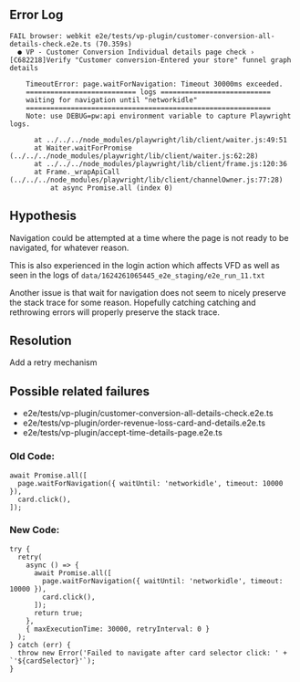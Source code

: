 ## Error Log

```
FAIL browser: webkit e2e/tests/vp-plugin/customer-conversion-all-details-check.e2e.ts (70.359s)
  ● VP - Customer Conversion Individual details page check › [C682218]Verify "Customer conversion-Entered your store" funnel graph details

    TimeoutError: page.waitForNavigation: Timeout 30000ms exceeded.
    =========================== logs ===========================
    waiting for navigation until "networkidle"
    ============================================================
    Note: use DEBUG=pw:api environment variable to capture Playwright logs.

      at ../../../node_modules/playwright/lib/client/waiter.js:49:51
      at Waiter.waitForPromise (../../../node_modules/playwright/lib/client/waiter.js:62:28)
      at ../../../node_modules/playwright/lib/client/frame.js:120:36
      at Frame._wrapApiCall (../../../node_modules/playwright/lib/client/channelOwner.js:77:28)
          at async Promise.all (index 0)
```

## Hypothesis

Navigation could be attempted at a time where the page is not ready to be navigated, for whatever reason.

This is also experienced in the login action which affects VFD as well as seen in the logs of `data/1624261065445_e2e_staging/e2e_run_11.txt`

Another issue is that wait for navigation does not seem to nicely preserve the stack trace for some reason. Hopefully catching catching and rethrowing errors will properly preserve the stack trace.

## Resolution

Add a retry mechanism

## Possible related failures

- e2e/tests/vp-plugin/customer-conversion-all-details-check.e2e.ts
- e2e/tests/vp-plugin/order-revenue-loss-card-and-details.e2e.ts
- e2e/tests/vp-plugin/accept-time-details-page.e2e.ts

### Old Code:

```typescriptreact
await Promise.all([
  page.waitForNavigation({ waitUntil: 'networkidle', timeout: 10000 }),
  card.click(),
]);
```

### New Code:

```typescriptreact
try {
  retry(
    async () => {
      await Promise.all([
        page.waitForNavigation({ waitUntil: 'networkidle', timeout: 10000 }),
        card.click(),
      ]);
      return true;
    },
    { maxExecutionTime: 30000, retryInterval: 0 }
  );
} catch (err) {
  throw new Error('Failed to navigate after card selector click: ' + `'${cardSelector}'`);
}
```
